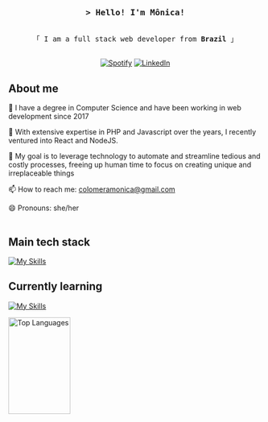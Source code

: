 <!-- Intro  -->
<h3 align="center">
        <samp>&gt; Hello! I'm Mônica!</samp>
</h3>

<p align="center"> 
  <samp>
    <br>
    「 I am a full stack web developer from <b>Brazil</b> 」
    <br>
    <br>
  </samp>
</p>

<p align="center">
  <a href="https://open.spotify.com/user/12147317221?si=8d935d715e994cce" target="_blank"><img src="https://img.shields.io/badge/Spotify-%231ED760.svg?&style=flat-square&logo=spotify&logoColor=white" alt="Spotify"></a>
  <a href="https://www.linkedin.com/in/colomeramonica" target="_blank"><img src="https://img.shields.io/badge/LinkedIn-%230077B5.svg?&style=flat-square&logo=linkedin&logoColor=white" alt="LinkedIn"></a> 
</p>

## About me

<p>
  👯 I have a degree in Computer Science and have been working in web development since 2017 <br/>
        
  🌸 With extensive expertise in PHP and Javascript over the years, I recently ventured into React and NodeJS. <br/>
  
  🎯 My goal is to leverage technology to automate and streamline tedious and costly processes, freeing up human time to focus on creating unique and irreplaceable things <br/>
  
  📫 How to reach me: colomeramonica@gmail.com  <br/>
  
  😄 Pronouns: she/her <br/><br/>  
</p>

## Main tech stack
<p>
  
[![My Skills](https://skillicons.dev/icons?i=php,laravel,docker,nodejs,vue&theme=dark)](https://skillicons.dev)
</p>

## Currently learning
<p>
        
[![My Skills](https://skillicons.dev/icons?i=ts,react,tailwind&theme=dark)](https://skillicons.dev)

</p>
        


<p align="right">
  
 <a href="https://github.com/colomeramonica"><img alt="Top Languages" src="https://denvercoder1-github-readme-stats.vercel.app/api/top-langs/?username=colomeramonica&langs_count=8&layout=compact&theme=react&border_color=7F3FBF&bg_color=0D1117&title_color=F85D7F&icon_color=F8D866" height="192px" width="49.5%"/></a>
  
</p>
